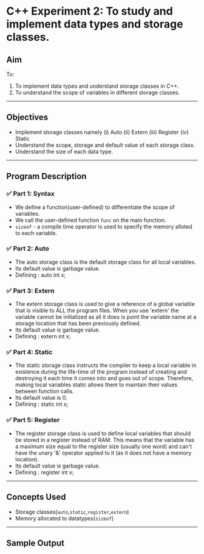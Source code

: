 # C++ Experiment 2: To study and implement data types and storage classes.

## Aim

To:
1. To implement data types and understand storage classes in C++.
2. To understand the scope of variables in different storage classes.

---

## Objectives

- Implement storage classes namely
  (i) Auto
  (ii) Extern
  (iii) Register
  (iv) Static
- Understand the scope, storage and default value of each storage class.
- Understand the size of each data type.

---

## Program Description

### ✅ Part 1: Syntax
- We define a function(user-defined) to differentiate the scope of variables.
- We call the user-defined function `func` on the main function.
- `sizeof` - a compile time operator is used to specify the memory alloted to each variable. 

### ✅ Part 2: Auto
 - The auto storage class is the default storage class for all local variables.
 - Its default value is garbage value.
 - Defining : auto int x;


### ✅ Part 3: Extern 
 - The extern storage class is used to give a reference of a global variable that is visible to ALL the program files. When you use 'extern' the variable cannot be initialized as all it does is point the variable name at a storage location that has been previously defined.
 - Its default value is garbage value.
 - Defining : extern int x;

### ✅ Part 4: Static
 - The static storage class instructs the compiler to keep a local variable in existence during the life-time of the program instead of creating and destroying it each time it comes into and goes out of scope. Therefore, making local variables static allows them to maintain their values between function calls.
 - Its default value is 0.
 - Defining : static int x;

### ✅ Part 5: Register
 - The register storage class is used to define local variables that should be stored in a register instead of RAM. This means that the variable has a maximum size equal to the register size (usually one word) and can't have the unary '&' operator applied to it (as it does not have a memory location).
 - Its default value is garbage value.
 - Defining : register int x;

---

## Concepts Used

- Storage classes(`auto`,`static`,`register`,`extern`)
- Memory allocated to datatypes(`sizeof`)

---

## Sample Output


